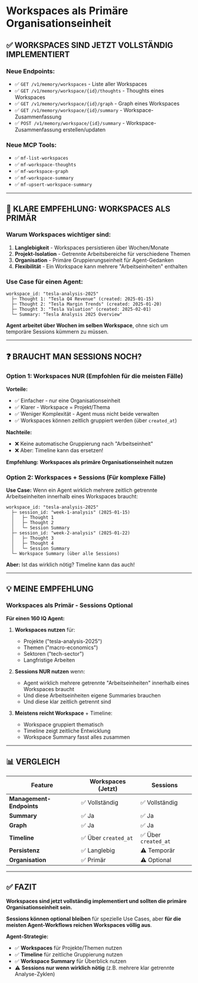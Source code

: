 # Workspaces als Primäre Organisationseinheit

## ✅ WORKSPACES SIND JETZT VOLLSTÄNDIG IMPLEMENTIERT

### Neue Endpoints:
- ✅ `GET /v1/memory/workspaces` - Liste aller Workspaces
- ✅ `GET /v1/memory/workspace/{id}/thoughts` - Thoughts eines Workspaces
- ✅ `GET /v1/memory/workspace/{id}/graph` - Graph eines Workspaces
- ✅ `GET /v1/memory/workspace/{id}/summary` - Workspace-Zusammenfassung
- ✅ `POST /v1/memory/workspace/{id}/summary` - Workspace-Zusammenfassung erstellen/updaten

### Neue MCP Tools:
- ✅ `mf-list-workspaces`
- ✅ `mf-workspace-thoughts`
- ✅ `mf-workspace-graph`
- ✅ `mf-workspace-summary`
- ✅ `mf-upsert-workspace-summary`

---

## 🎯 KLARE EMPFEHLUNG: WORKSPACES ALS PRIMÄR

### Warum Workspaces wichtiger sind:

1. **Langlebigkeit** - Workspaces persistieren über Wochen/Monate
2. **Projekt-Isolation** - Getrennte Arbeitsbereiche für verschiedene Themen
3. **Organisation** - Primäre Gruppierungseinheit für Agent-Gedanken
4. **Flexibilität** - Ein Workspace kann mehrere "Arbeitseinheiten" enthalten

### Use Case für einen Agent:

```
workspace_id: "tesla-analysis-2025"
  ├─ Thought 1: "Tesla Q4 Revenue" (created: 2025-01-15)
  ├─ Thought 2: "Tesla Margin Trends" (created: 2025-01-20)
  ├─ Thought 3: "Tesla Valuation" (created: 2025-02-01)
  └─ Summary: "Tesla Analysis 2025 Overview"
```

**Agent arbeitet über Wochen im selben Workspace**, ohne sich um temporäre Sessions kümmern zu müssen.

---

## ❓ BRAUCHT MAN SESSIONS NOCH?

### Option 1: Workspaces NUR (Empfohlen für die meisten Fälle)

**Vorteile:**
- ✅ Einfacher - nur eine Organisationseinheit
- ✅ Klarer - Workspace = Projekt/Thema
- ✅ Weniger Komplexität - Agent muss nicht beide verwalten
- ✅ Workspaces können zeitlich gruppiert werden (über `created_at`)

**Nachteile:**
- ❌ Keine automatische Gruppierung nach "Arbeitseinheit"
- ❌ Aber: Timeline kann das ersetzen!

**Empfehlung:** **Workspaces als primäre Organisationseinheit nutzen**

### Option 2: Workspaces + Sessions (Für komplexe Fälle)

**Use Case:** Wenn ein Agent wirklich mehrere zeitlich getrennte Arbeitseinheiten innerhalb eines Workspaces braucht:

```
workspace_id: "tesla-analysis-2025"
  ├─ session_id: "week-1-analysis" (2025-01-15)
  │   ├─ Thought 1
  │   ├─ Thought 2
  │   └─ Session Summary
  ├─ session_id: "week-2-analysis" (2025-01-22)
  │   ├─ Thought 3
  │   ├─ Thought 4
  │   └─ Session Summary
  └─ Workspace Summary (über alle Sessions)
```

**Aber:** Ist das wirklich nötig? Timeline kann das auch!

---

## 💡 MEINE EMPFEHLUNG

### **Workspaces als Primär - Sessions Optional**

**Für einen 160 IQ Agent:**

1. **Workspaces nutzen** für:
   - Projekte ("tesla-analysis-2025")
   - Themen ("macro-economics")
   - Sektoren ("tech-sector")
   - Langfristige Arbeiten

2. **Sessions NUR nutzen** wenn:
   - Agent wirklich mehrere getrennte "Arbeitseinheiten" innerhalb eines Workspaces braucht
   - Und diese Arbeitseinheiten eigene Summaries brauchen
   - Und diese klar zeitlich getrennt sind

3. **Meistens reicht Workspace** + Timeline:
   - Workspace gruppiert thematisch
   - Timeline zeigt zeitliche Entwicklung
   - Workspace Summary fasst alles zusammen

---

## 📊 VERGLEICH

| Feature | Workspaces (Jetzt) | Sessions |
|---------|-------------------|----------|
| **Management-Endpoints** | ✅ Vollständig | ✅ Vollständig |
| **Summary** | ✅ Ja | ✅ Ja |
| **Graph** | ✅ Ja | ✅ Ja |
| **Timeline** | ✅ Über `created_at` | ✅ Über `created_at` |
| **Persistenz** | ✅ Langlebig | ⚠️ Temporär |
| **Organisation** | ✅ Primär | ⚠️ Optional |

---

## ✅ FAZIT

**Workspaces sind jetzt vollständig implementiert und sollten die primäre Organisationseinheit sein.**

**Sessions können optional bleiben** für spezielle Use Cases, aber **für die meisten Agent-Workflows reichen Workspaces völlig aus**.

**Agent-Strategie:**
- ✅ **Workspaces** für Projekte/Themen nutzen
- ✅ **Timeline** für zeitliche Gruppierung nutzen
- ✅ **Workspace Summary** für Überblick nutzen
- ⚠️ **Sessions nur wenn wirklich nötig** (z.B. mehrere klar getrennte Analyse-Zyklen)


